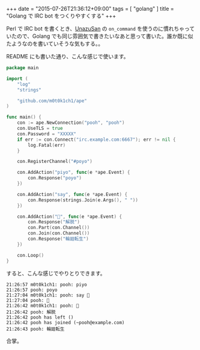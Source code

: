 +++
date = "2015-07-26T21:36:12+09:00"
tags = [ "golang" ]
title = "Golang で IRC bot をつくりやすくする"
+++

Perl で IRC bot を書くとき、[UnazuSan](https://github.com/Songmu/p5-UnazuSan) の `on_command` を使うのに慣れちゃっていたので、Golang でも同じ雰囲気で書きたいなあと思って書いた。誰か既に似たようなのを書いていそうな気もする。。

<div class="github-card" data-github="m0t0k1ch1/ape" data-width="300" data-height="150" data-theme="default"></div>
<script src="http://lab.lepture.com/github-cards/widget.js"></script>

<!--more-->

README にも書いた通り、こんな感じで使います。

``` go
package main

import (
	"log"
	"strings"

	"github.com/m0t0k1ch1/ape"
)

func main() {
	con := ape.NewConnection("pooh", "pooh")
	con.UseTLS = true
	con.Password = "XXXXX"
	if err := con.Connect("irc.example.com:6667"); err != nil {
		log.Fatal(err)
	}

	con.RegisterChannel("#poyo")

	con.AddAction("piyo", func(e *ape.Event) {
		con.Response("poyo")
	})

	con.AddAction("say", func(e *ape.Event) {
		con.Response(strings.Join(e.Args(), " "))
	})

	con.AddAction("🙏", func(e *ape.Event) {
		con.Response("解脱")
		con.Part(con.Channel())
		con.Join(con.Channel())
		con.Response("輪廻転生")
	})

	con.Loop()
}
```

すると、こんな感じでやりとりできます。

``` no-highlight
21:26:57 m0t0k1ch1: pooh: piyo
21:26:57 pooh: poyo
21:27:04 m0t0k1ch1: pooh: say 🙏
21:27:04 pooh: 🙏
21:26:42 m0t0k1ch1: pooh: 🙏
21:26:42 pooh: 解脱
21:26:42 pooh has left ()
21:26:42 pooh has joined (~pooh@example.com)
21:26:43 pooh: 輪廻転生
```

合掌。
